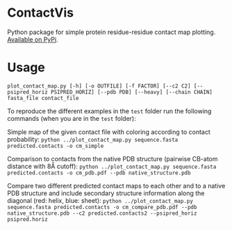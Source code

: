 ContactVis
==========

Python package for simple protein residue-residue contact map plotting.
[Available on PyPi](https://pypi.python.org/pypi/ContactVis).


Usage
=====

``plot_contact_map.py [-h] [-o OUTFILE] [-f FACTOR] [--c2 C2]
                    [--psipred_horiz PSIPRED_HORIZ] [--pdb PDB]
                    [--heavy] [--chain CHAIN]
                    fasta_file contact_file``


To reproduce the different examples in the ``test`` folder run the following commands (when you are in the ``test`` folder):

Simple map of the given contact file with coloring according to contact probability:
``python ../plot_contact_map.py sequence.fasta predicted.contacts -o cm_simple``

Comparison to contacts from the native PDB structure (pairwise CB-atom distance with 8Å cutoff):
``python ../plot_contact_map.py sequence.fasta predicted.contacts -o cm_pdb.pdf --pdb native_structure.pdb``

Compare two different predicted contact maps to each other and to a native PDB structure and include secondary structure information along the diagonal (red: helix, blue: sheet):
``python ../plot_contact_map.py sequence.fasta predicted.contacts -o cm_compare_pdb.pdf --pdb native_structure.pdb --c2 predicted.contacts2 --psipred_horiz psipred.horiz``
